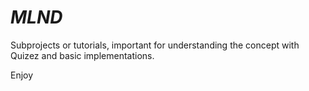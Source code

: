 # _MLND_

Subprojects or tutorials, important for understanding the concept with Quizez 
and basic implementations.

Enjoy
